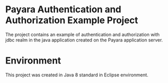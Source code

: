 
# Payara Authentication and Authorization Example Project

The project contains an example of authentication and authorization with jdbc realm in the java application created on the Payara application server.

# Environment

This project was created in Java 8 standard in Eclipse environment.

